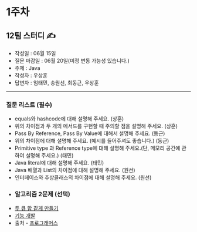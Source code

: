 # 1주차
## 12팀 스터디 ✍️
<!-- 작성일, 질문 마감일, 주제, 작성자, 답변자를 작성해 주세요 ! -->
- 작성일 : 06월 15일
- 질문 마감일 : 06월 20일(미정 변동 가능성 있습니다.)
- 주제 : Java
- 작성자 : 우상훈
- 답변자 : 엄태민, 송원선, 최동근, 우상훈
--- 
### 질문 리스트 (필수)
<!-- 질문 리스트는 필수입니다 ! -->
- equals와 hashcode에 대해 설명해 주세요. (상훈)
- 위의 차이점과 두 개의 메서드를 구현할 때 주의할 점을 설명해 주세요. (상훈)
- Pass By Reference, Pass By Value에 대해서 설명해 주세요. (동근)
- 위의 차이점에 대해 설명해 주세요. (예시를 들어주셔도 좋습니다.) (동근)
- Primitive type 과 Reference type에 대해 설명해 주세요.(단, 메모리 공간에 관하여 설명해 주세요.) (태민)
- Java literal에 대해 설명해 주세요. (태민)
- Java 배열과 List의 차이점에 대해 설명해 주세요. (원선)
- 인터페이스와 추상클래스의 차이점에 대해 설명해 주세요. (원선)
- ### 알고리즘 2문제 (선택)
<!-- 알고리즘 문제는 선택입니다 ! -->
- [두 큐 합 같게 만들기](https://school.programmers.co.kr/learn/courses/30/lessons/118667)
- [기능 개발](https://school.programmers.co.kr/learn/courses/30/lessons/42586)
- 출처 - [프로그래머스](https://programmers.co.kr/)
